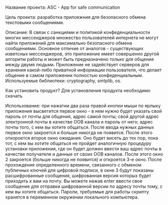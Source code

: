 Название проекта: ASC - App for safe communication 

Цель проекта: разработка прилоежния для безопасного обмена текстовыми сообщениями.

Описание: В связи с санкциями и политикой конфеденциальности многих мессенджеров множество пользователей интернета не могут найти приложений для максимально безопасного обмена сообщениями. Основное отличие от аналогов - существующих изветсных мессенджеров, это приложение имеет совершенно другой алгоритм работы и может быть предназначено только для общения между двумя людьми. Приложение не задействует серверов для хранения какой-либо приватной информации пользователя, что делает общение в самом приложении полностью конфеденциальным. Используемые библиотеки: cryptography, smtplib, os.

Как установить продукт? 
Для установления продукта необходимо скачать 

Использование: при нажатии два раза правой кнопки мыши по ярлыку приложения высветится первое окно - в нем нужно будет указать свой пароль от почты для общения, адрес самой почты; свой другой адрес электронной почты в качестве OOB канала и пароль от него; адрес почты того, с кем вы хотите общаться. После ввода нужных данных первое окно закроется и больше никогда не появится. После этого откороется второе окно ожидания.
Оно будет висеть до тех пор, пока тот, с кем вы хотите общаться не пройдет аналогичную процедуру установки приложения, где он будет должен ввести ваш адрес почты в качестве получателя и данные от своих OOB каналов.
После этого окно 2 закроется (больше никогда не появится) и откроется 3-е окно. После прохождения определенного времени, связанного с обменом публичных ключей для цифровой подписи, в окне 3 будут показаны расшифрованные сообщения, шифрованная версия которых будет приходить к вам на почту. Вы можете нажав enter ввести свое сообщение для отправки шифрованной версии по адресу почты тому, с кем вы хотите общаться. 
Пароли, требуемые для работы скрипту хранятся в переменном окружении локального компьютера.
